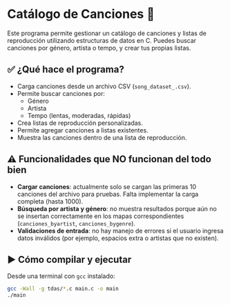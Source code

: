 # Catálogo de Canciones 🎵

Este programa permite gestionar un catálogo de canciones y listas de reproducción utilizando estructuras de datos en C. Puedes buscar canciones por género, artista o tempo, y crear tus propias listas.

## ✅ ¿Qué hace el programa?

- Carga canciones desde un archivo CSV (`song_dataset_.csv`).
- Permite buscar canciones por:
  - Género
  - Artista
  - Tempo (lentas, moderadas, rápidas)
- Crea listas de reproducción personalizadas.
- Permite agregar canciones a listas existentes.
- Muestra las canciones dentro de una lista de reproducción.

## ⚠️ Funcionalidades que **NO** funcionan del todo bien

- **Cargar canciones**: actualmente solo se cargan las primeras 10 canciones del archivo para pruebas. Falta implementar la carga completa (hasta 1000).
- **Búsqueda por artista y género**: no muestra resultados porque aún no se insertan correctamente en los mapas correspondientes (`canciones_byartist`, `canciones_bygenre`).
- **Validaciones de entrada**: no hay manejo de errores si el usuario ingresa datos inválidos (por ejemplo, espacios extra o artistas que no existen).

## ▶️ Cómo compilar y ejecutar

Desde una terminal con `gcc` instalado:

```bash
gcc -Wall -g tdas/*.c main.c -o main
./main
